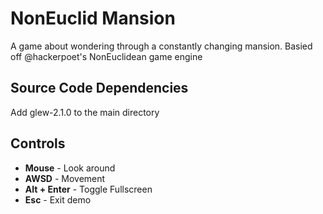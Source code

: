 # NonEuclid Mansion
A game about wondering through a constantly changing mansion.
Basied off @hackerpoet's NonEuclidean game engine

## Source Code Dependencies
Add glew-2.1.0 to the main directory

## Controls
* **Mouse** - Look around
* **AWSD** - Movement
* **Alt + Enter** - Toggle Fullscreen
* **Esc** - Exit demo
